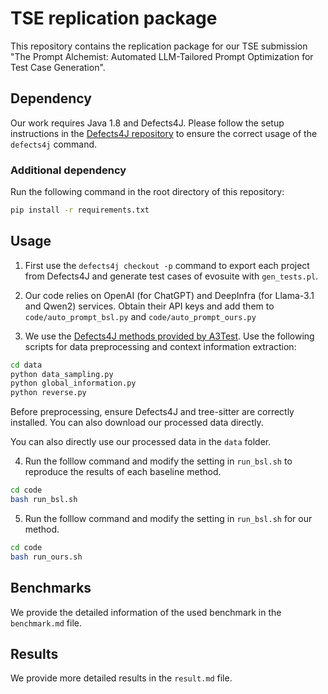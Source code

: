 # TSE replication package
This repository contains the replication package for our TSE submission "The Prompt Alchemist: Automated LLM-Tailored Prompt Optimization for Test Case Generation".


## Dependency
Our work requires Java 1.8 and Defects4J. Please follow the setup instructions in the [Defects4J repository](https://github.com/rjust/defects4j/tree/master) to ensure the correct usage of the `defects4j` command.


### Additional dependency 
Run the following command in the root directory of this repository:

```sh
pip install -r requirements.txt
```


## Usage

1. First use the ``defects4j checkout -p`` command to export each project from Defects4J and generate test cases of evosuite with ``gen_tests.pl``.

2. Our code relies on OpenAI (for ChatGPT) and DeepInfra (for Llama-3.1 and Qwen2) services. Obtain their API keys and add them to `code/auto_prompt_bsl.py` and `code/auto_prompt_ours.py` 

3. We use the [Defects4J methods provided by A3Test](https://github.com/awsm-research/A3Test/tree/main/Defects4j%20Method). Use the following scripts for data preprocessing and context information extraction:

```sh
cd data
python data_sampling.py
python global_information.py
python reverse.py
```

Before preprocessing, ensure Defects4J and tree-sitter are correctly installed. You can also download our processed data directly.

You can also directly use our processed data in the ``data`` folder.

4. Run the folllow command and modify the setting in ``run_bsl.sh`` to reproduce the results of each baseline method.

```sh
cd code
bash run_bsl.sh
```

5. Run the folllow command and modify the setting in ``run_bsl.sh`` for our method. 

```sh
cd code
bash run_ours.sh
```

## Benchmarks
We provide the detailed information of the used benchmark in the ``benchmark.md`` file.


## Results
We provide more detailed results in the ``result.md`` file.
